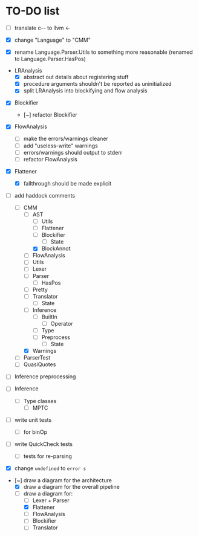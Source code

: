 # TO-DO list

- [ ] translate c-- to llvm <-

- [x] change "Language" to "CMM"

- [x] rename Language.Parser.Utils to something more reasonable (renamed to Language.Parser.HasPos)

- LRAnalysis
  - [x] abstract out details about registering stuff
  - [x] procedure arguments shouldn't be reported as uninitialized
  - [x] split LRAnalysis into blockifying and flow analysis

- [x] Blockifier
  - [~] refactor Blockifier

- [x] FlowAnalysis
  - [ ] make the errors/warnings cleaner
  - [ ] add "useless-write" warnings
  - [ ] errors/warnings should output to stderr
  - [ ] refactor FlowAnalysis

- [x] Flattener
  - [x] fallthrough should be made explicit

- [ ] add haddock comments
  - [ ] CMM
    - [ ] AST
      - [ ] Utils
      - [ ] Flattener
      - [ ] Blockifier
        - [ ] State
      - [x] BlockAnnot
    - [ ] FlowAnalysis
    - [ ] Utils
    - [ ] Lexer
    - [ ] Parser
      - [ ] HasPos
    - [ ] Pretty
    - [ ] Translator
      - [ ] State
    - [ ] Inference
      - [ ] BuiltIn
        - [ ] Operator
      - [ ] Type
      - [ ] Preprocess
        - [ ] State
    - [x] Warnings

  - [ ] ParserTest
  - [ ] QuasiQuotes

- [ ] Inference preprocessing
- [ ] Inference
  - [ ] Type classes
    - [ ] MPTC

- [ ] write unit tests
  - [ ] for binOp

- [ ] write QuickCheck tests
  - [ ] tests for re-parsing

- [x] change `undefined` to `error s`

- [~] draw a diagram for the architecture
  - [x] draw a diagram for the overall pipeline
  - [ ] draw a diagram for:
    - [ ] Lexer + Parser
    - [x] Flattener
    - [ ] FlowAnalysis
    - [ ] Blockifier
    - [ ] Translator
